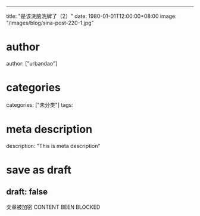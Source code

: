 
---
title: "是该洗脑洗牌了（2）"
date: 1980-01-01T12:00:00+08:00
image: "/images/blog/sina-post-220-1.jpg"
# author
author: ["urbandao"]
# categories
categories: ["未分类"]
tags: 
# meta description
description: "This is meta description"
# save as draft
draft: false
---

文章被加密 CONTENT BEEN BLOCKED
